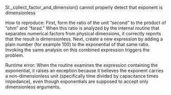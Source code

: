 SI._collect_factor_and_dimension() cannot properly detect that exponent is dimensionless

How to reproduce:
First, form the ratio of the unit “second” to the product of “ohm” and “farad.” When this ratio is analyzed by the internal routine that separates numerical factors from physical dimensions, it correctly reports that the result is dimensionless. Next, create a new expression by adding a plain number (for example 100) to the exponential of that same ratio. Invoking the same analysis on this combined expression triggers the problem.

Runtime error:
When the routine examines the expression containing the exponential, it raises an exception because it believes the exponent carries a non-dimensionless unit (specifically time divided by capacitance times impedance), even though exponentials are supposed to accept only dimensionless arguments.